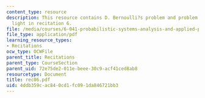 ```yaml
---
content_type: resource
description: This resource contains D. Bernoulli?s problem and problem on traffic
  light in recitation 6.
file: /media/courses/6-041-probabilistic-systems-analysis-and-applied-probability-spring-2006/4ddb359cac840cd1fc091da846721bb3_rec06.pdf
file_type: application/pdf
learning_resource_types:
- Recitations
ocw_type: OCWFile
parent_title: Recitations
parent_type: CourseSection
parent_uid: 72e75de2-011e-beee-30c9-acf41ced8ab8
resourcetype: Document
title: rec06.pdf
uid: 4ddb359c-ac84-0cd1-fc09-1da846721bb3
---
```

